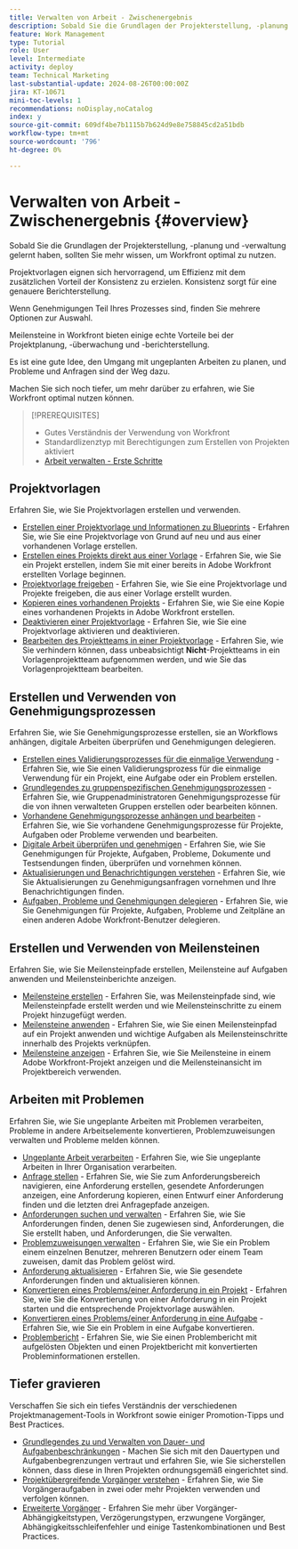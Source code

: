 ```yaml
---
title: Verwalten von Arbeit - Zwischenergebnis
description: Sobald Sie die Grundlagen der Projekterstellung, -planung und -verwaltung gelernt haben, sollten Sie mehr wissen, um Workfront optimal zu nutzen.
feature: Work Management
type: Tutorial
role: User
level: Intermediate
activity: deploy
team: Technical Marketing
last-substantial-update: 2024-08-26T00:00:00Z
jira: KT-10671
mini-toc-levels: 1
recommendations: noDisplay,noCatalog
index: y
source-git-commit: 609df4be7b1115b7b624d9e8e758845cd2a51bdb
workflow-type: tm+mt
source-wordcount: '796'
ht-degree: 0%

---
```



# Verwalten von Arbeit - Zwischenergebnis {#overview}

Sobald Sie die Grundlagen der Projekterstellung, -planung und -verwaltung gelernt haben, sollten Sie mehr wissen, um Workfront optimal zu nutzen.

Projektvorlagen eignen sich hervorragend, um Effizienz mit dem zusätzlichen Vorteil der Konsistenz zu erzielen. Konsistenz sorgt für eine genauere Berichterstellung.

Wenn Genehmigungen Teil Ihres Prozesses sind, finden Sie mehrere Optionen zur Auswahl.

Meilensteine in Workfront bieten einige echte Vorteile bei der Projektplanung, -überwachung und -berichterstellung.

Es ist eine gute Idee, den Umgang mit ungeplanten Arbeiten zu planen, und Probleme und Anfragen sind der Weg dazu.

Machen Sie sich noch tiefer, um mehr darüber zu erfahren, wie Sie Workfront optimal nutzen können.

>[!PREREQUISITES]
>
>* Gutes Verständnis der Verwendung von Workfront
>* Standardlizenztyp mit Berechtigungen zum Erstellen von Projekten aktiviert
>* [Arbeit verwalten - Erste Schritte](https://experienceleague.adobe.com/?recommended=Workfront-U-1-2022.1.planners&amp;lang=de)


## Projektvorlagen

Erfahren Sie, wie Sie Projektvorlagen erstellen und verwenden.

* [Erstellen einer Projektvorlage und Informationen zu Blueprints](create-a-project-template.md) - Erfahren Sie, wie Sie eine Projektvorlage von Grund auf neu und aus einer vorhandenen Vorlage erstellen.
* [Erstellen eines Projekts direkt aus einer Vorlage](create-a-project-directly-from-a-template.md) - Erfahren Sie, wie Sie ein Projekt erstellen, indem Sie mit einer bereits in Adobe Workfront erstellten Vorlage beginnen.
* [Projektvorlage freigeben](share-a-project-template.md) - Erfahren Sie, wie Sie eine Projektvorlage und Projekte freigeben, die aus einer Vorlage erstellt wurden.
* [Kopieren eines vorhandenen Projekts](/help/manage-work/manage-projects/copy-an-existing-project.md) - Erfahren Sie, wie Sie eine Kopie eines vorhandenen Projekts in Adobe Workfront erstellen.
* [Deaktivieren einer Projektvorlage](deactivate-a-project-template.md) - Erfahren Sie, wie Sie eine Projektvorlage aktivieren und deaktivieren.
* [Bearbeiten des Projektteams in einer Projektvorlage](edit-the-project-team-in-a-project-template.md) - Erfahren Sie, wie Sie verhindern können, dass unbeabsichtigt **Nicht**-Projektteams in ein Vorlagenprojektteam aufgenommen werden, und wie Sie das Vorlagenprojektteam bearbeiten.

## Erstellen und Verwenden von Genehmigungsprozessen

Erfahren Sie, wie Sie Genehmigungsprozesse erstellen, sie an Workflows anhängen, digitale Arbeiten überprüfen und Genehmigungen delegieren.

* [Erstellen eines Validierungsprozesses für die einmalige Verwendung](create-a-single-use-approval-process.md) - Erfahren Sie, wie Sie einen Validierungsprozess für die einmalige Verwendung für ein Projekt, eine Aufgabe oder ein Problem erstellen.
* [Grundlegendes zu gruppenspezifischen Genehmigungsprozessen](group-specific-approval-processes.md) - Erfahren Sie, wie Gruppenadministratoren Genehmigungsprozesse für die von ihnen verwalteten Gruppen erstellen oder bearbeiten können.
* [Vorhandene Genehmigungsprozesse anhängen und bearbeiten](attach-and-edit-existing-approval-processes.md) - Erfahren Sie, wie Sie vorhandene Genehmigungsprozesse für Projekte, Aufgaben oder Probleme verwenden und bearbeiten.
* [Digitale Arbeit überprüfen und genehmigen](review-and-approve-digital-work.md) - Erfahren Sie, wie Sie Genehmigungen für Projekte, Aufgaben, Probleme, Dokumente und Testsendungen finden, überprüfen und vornehmen können.
* [Aktualisierungen und Benachrichtigungen verstehen](understand-updates-and-notifications.md) - Erfahren Sie, wie Sie Aktualisierungen zu Genehmigungsanfragen vornehmen und Ihre Benachrichtigungen finden.
* [Aufgaben, Probleme und Genehmigungen delegieren](delegate-approvals.md) - Erfahren Sie, wie Sie Genehmigungen für Projekte, Aufgaben, Probleme und Zeitpläne an einen anderen Adobe Workfront-Benutzer delegieren.

## Erstellen und Verwenden von Meilensteinen

Erfahren Sie, wie Sie Meilensteinpfade erstellen, Meilensteine auf Aufgaben anwenden und Meilensteinberichte anzeigen.

* [Meilensteine erstellen](creating-milestones.md) - Erfahren Sie, was Meilensteinpfade sind, wie Meilensteinpfade erstellt werden und wie Meilensteinschritte zu einem Projekt hinzugefügt werden.
* [Meilensteine anwenden](apply-milestones.md) - Erfahren Sie, wie Sie einen Meilensteinpfad auf ein Projekt anwenden und wichtige Aufgaben als Meilensteinschritte innerhalb des Projekts verknüpfen.
* [Meilensteine anzeigen](view-milestones.md) - Erfahren Sie, wie Sie Meilensteine in einem Adobe Workfront-Projekt anzeigen und die Meilensteinansicht im Projektbereich verwenden.

## Arbeiten mit Problemen

Erfahren Sie, wie Sie ungeplante Arbeiten mit Problemen verarbeiten, Probleme in andere Arbeitselemente konvertieren, Problemzuweisungen verwalten und Probleme melden können.

* [Ungeplante Arbeit verarbeiten](handle-unplanned-work.md) - Erfahren Sie, wie Sie ungeplante Arbeiten in Ihrer Organisation verarbeiten.
* [Anfrage stellen](make-a-request.md) - Erfahren Sie, wie Sie zum Anforderungsbereich navigieren, eine Anforderung erstellen, gesendete Anforderungen anzeigen, eine Anforderung kopieren, einen Entwurf einer Anforderung finden und die letzten drei Anfragepfade anzeigen.
* [Anforderungen suchen und verwalten](find-requests.md) - Erfahren Sie, wie Sie Anforderungen finden, denen Sie zugewiesen sind, Anforderungen, die Sie erstellt haben, und Anforderungen, die Sie verwalten.
* [Problemzuweisungen verwalten](manage-issue-assignments.md) - Erfahren Sie, wie Sie ein Problem einem einzelnen Benutzer, mehreren Benutzern oder einem Team zuweisen, damit das Problem gelöst wird.
* [Anforderung aktualisieren](update-a-request.md) - Erfahren Sie, wie Sie gesendete Anforderungen finden und aktualisieren können.
* [Konvertieren eines Problems/einer Anforderung in ein Projekt](create-a-project-from-a-request.md) - Erfahren Sie, wie Sie die Konvertierung von einer Anforderung in ein Projekt starten und die entsprechende Projektvorlage auswählen.
* [Konvertieren eines Problems/einer Anforderung in eine Aufgabe](convert-issues-to-other-work-items.md) - Erfahren Sie, wie Sie ein Problem in eine Aufgabe konvertieren.
* [Problembericht](report-on-issues.md) - Erfahren Sie, wie Sie einen Problembericht mit aufgelösten Objekten und einen Projektbericht mit konvertierten Probleminformationen erstellen.

## Tiefer gravieren

Verschaffen Sie sich ein tiefes Verständnis der verschiedenen Projektmanagement-Tools in Workfront sowie einiger Promotion-Tipps und Best Practices.    

* [Grundlegendes zu und Verwalten von Dauer- und Aufgabenbeschränkungen](understand-and-manage-duration-types-and-task-constraints.md) - Machen Sie sich mit den Dauertypen und Aufgabenbegrenzungen vertraut und erfahren Sie, wie Sie sicherstellen können, dass diese in Ihren Projekten ordnungsgemäß eingerichtet sind.
* [Projektübergreifende Vorgänger verstehen](understand-cross-project-predecessors.md) - Erfahren Sie, wie Sie Vorgängeraufgaben in zwei oder mehr Projekten verwenden und verfolgen können.
* [Erweiterte Vorgänger](advanced-predecessors.md) - Erfahren Sie mehr über Vorgänger-Abhängigkeitstypen, Verzögerungstypen, erzwungene Vorgänger, Abhängigkeitsschleifenfehler und einige Tastenkombinationen und Best Practices.

